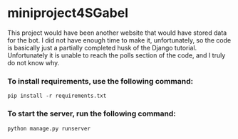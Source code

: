 # miniproject4SGabel

This project would have been another website that would have stored data for the bot.
I did not have enough time to make it, unfortunately, so the code is basically just a partially
completed husk of the Django tutorial. Unfortunately it is unable to reach the polls section of the code, and
I truly do not know why.

### To install requirements, use the following command:
```
pip install -r requirements.txt
```

### To start the server, run the following command:

```
python manage.py runserver
```